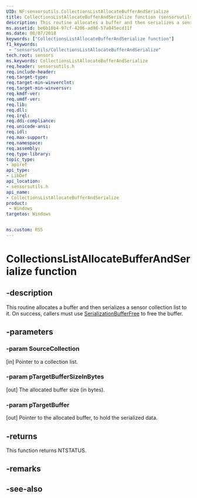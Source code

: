 ```yaml
---
UID: NF:sensorsutils.CollectionsListAllocateBufferAndSerialize
title: CollectionsListAllocateBufferAndSerialize function (sensorsutils.h)
description: This routine allocates a buffer and then serializes a sensor collection list to it.
ms.assetid: be6b18b4-97cf-4206-ad98-57a045ecd11f
ms.date: 08/07/2018
keywords: ["CollectionsListAllocateBufferAndSerialize function"]
f1_keywords:
 - "sensorsutils/CollectionsListAllocateBufferAndSerialize"
tech.root: sensors
ms.keywords: CollectionsListAllocateBufferAndSerialize
req.header: sensorsutils.h
req.include-header:
req.target-type:
req.target-min-winverclnt:
req.target-min-winversvr:
req.kmdf-ver:
req.umdf-ver:
req.lib:
req.dll:
req.irql: 
req.ddi-compliance:
req.unicode-ansi:
req.idl:
req.max-support:
req.namespace:
req.assembly:
req.type-library: 
topic_type: 
- apiref
api_type: 
- LibDef
api_location: 
- sensorsutils.h
api_name: 
- CollectionsListAllocateBufferAndSerialize
product:
 - Windows
targetos: Windows


ms.custom: RS5
---
```


# CollectionsListAllocateBufferAndSerialize function


## -description

This routine allocates a buffer and then serializes a sensor collection list to it. On success, callers must use [SerializationBufferFree](nf-sensorsutils-serializationbufferfree.md) to free the buffer.


## -parameters

### -param SourceCollection

[in] Pointer to a collection list.

### -param pTargetBufferSizeInBytes

[out] The allocated buffer size (in bytes).

### -param pTargetBuffer

[out] Pointer to the allocated buffer, to hold the serialized data.

## -returns

This function returns NTSTATUS.

## -remarks

## -see-also
